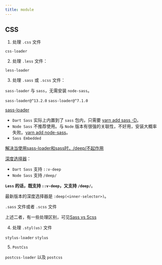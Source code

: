 ```yaml
---
title: module
---
```


## CSS

1. 处理 `.css` 文件
   
`css-loader`

2. 处理 `.less` 文件：

`less-loader`

3. 处理 `.sass` 或 `.scss` 文件：

`sass-loader` 与 `sass`，无需安装 `node-sass`。

`sass-loader@^13.2.0` `sass-loader@^7.1.0`

[sass-loader](https://github.com/webpack-contrib/sass-loader)

- `Dart Sass` 实际上内置到了 `sass` 包内，只需要 [yarn add sass -D](https://github.com/sass/dart-sass#from-npm)。
- `Node Sass` 不推荐使用。与 `Node` 版本有很强的关联性，不好用，安装大概率失败。[yarn add node-sass](https://github.com/sass/node-sass)。
- `Sass Embedded`

[解决当使用sass-loader和sass时，/deep/不起作用](https://stackoverflow.com/questions/67356599/the-deep-selector-is-not-working-using-sass-loader-in-my-vuejs-application)

[深度选择器](https://github.com/vuejs/rfcs/blob/master/active-rfcs/0023-scoped-styles-changes.md#deep-selectors)：

- `Dart Sass` 支持 `::v-deep`
- `Node Sass` 支持 `/deep/`

**`Less` 的话，既支持 `::v-deep`，又支持 `/deep/`**。

最新版本的深度选择器是 `:deep(<inner-selector>)`。

`.sass` 文件或者 `.scss` 文件

上述二者，有一些处理区别，可见[Sass vs Scss](https://vue-loader.vuejs.org/zh/guide/pre-processors.html#sass-vs-scss)

4. 处理 `.styl(us)` 文件

`stylus-loader` `stylus`

5. `PostCss`

`postcss-loader` 以及 `postcss`

